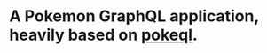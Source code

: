 # A Pokemon GraphQL application, heavily based on [pokeql](https://github.com/viniciusilveira/pokeql).
